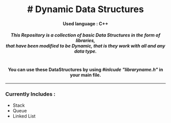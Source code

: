 <h1 align = "center"> # Dynamic Data Structures</h1>
<p> <h4 align = "center"> Used language : C++ </h4> </p>
<p>
	<h5 align = "center"> 
	This Repository is a collection of basic Data Structures in the form of libraries,</br>
	that have been modified to be Dynamic, that is they work with all and any data type.</br></br>
	</h5>
	<h4 align = "center">You can use these DataStructures by using <i>#inlcude "libraryname.h"</i>  in your main file.</h4>
</p>
<hr>
<h3 align = "left">Currently Includes : </h3>
<ul align = "left">
	<li> Stack </li>
	<li> Queue </li>
	<li> Linked List</li>
</ul>
